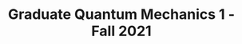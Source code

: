 ---
style: style2
image_path: /images/Teaching/quantum1.jpeg
link_path: /tba.html
title: Graduate Quantum Mechanics 1 - Fall 2021
caption: Formalism, One Dimensional Problems, Time Evolution, Angular Momentum
---